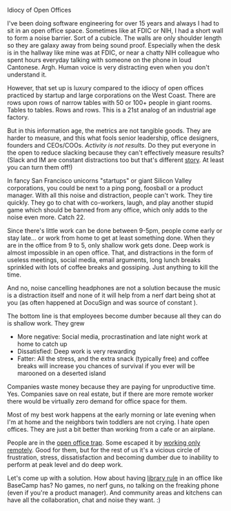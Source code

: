 Idiocy of Open Offices

I've been doing software engineering for over 15 years and always I had to sit in an open office space. Sometimes like at FDIC or NIH, I had a short wall to form a noise barrier. Sort of a cubicle. The walls are only shoulder length so they are galaxy away from being sound proof. Especially when the desk is in the hallway like mine was at FDIC, or near a chatty NIH colleague who spent hours everyday talking with someone on the phone in loud Cantonese. Argh. Human voice is very distracting even when you don't understand it.

However, that set up is luxury compared to the idiocy of open offices practiced by startup and large corporations on the West Coast. There are rows upon rows of narrow tables with 50 or 100+ people in giant rooms. Tables to tables. Rows and rows. This is a 21st analog of an industrial age factory. 

But in this information age, the metrics are not tangible goods. They are harder to measure, and this what fools senior leadership, office designers, founders and CEOs/COOs. *Activity is not results.* Do they put everyone in the open to reduce slacking because they can't effectively measure results? (Slack and IM are constant distractions too but that's different [story](http://azat.co/blog/flow). At least you can turn them off!)

In fancy San Francisco unicorns "startups" or giant Silicon Valley corporations, you could be next to a ping pong, foosball or a product manager. With all this noise and distraction, people can't work. They tire quickly. They go to chat with co-workers, laugh, and play another stupid game which should be banned from any office, which only adds to the noise even more. Catch 22. 

Since there's little work can be done between 9-5pm, people come early or stay late... or work from home to get at least something done. When they are in the office from 9 to 5, only shallow work gets done. Deep work is almost impossible in an open office. That, and distractions in the form of useless meetings, social media, email arguments, long lunch breaks sprinkled with lots of coffee breaks and gossiping. Just anything to kill the time.

And no, noise cancelling headphones are not a solution because the music is a distraction itself and none of it will help from a nerf dart being shot at you (as often happened at DocuSign and was source of constant ).

The bottom line is that employees become dumber because all they can do is shallow work. They grew 

* More negative: Social media, procrastination and late night work at home to catch up
* Dissatisfied: Deep work is very rewarding
* Fatter: All the stress, and the extra snack (typically free) and coffee breaks will increase you chances of survival if you ever will be marooned on a deserted island

Companies waste money because they are paying for unproductive time. Yes. Companies save on real estate, but if there are more remote worker there would be virtually zero demand for office space for them.

Most of my best work happens at the early morning or late evening when I'm at home and the neighbors twin toddlers are not crying. I hate open offices. They are just a bit better than working from a cafe or an airplane. 

People are in the [open office trap](http://www.newyorker.com/business/currency/the-open-office-trap). Some escaped it by [working only remotely](https://shift.newco.co/why-i-only-work-remotely-2e5eb07ae28f#.lly2vlxxo). Good for them, but for the rest of us it's a vicious circle of frustration, stress, dissatisfaction and becoming dumber due to inability to perform at peak level and do deep work. 

Let's come up with a solution. How about having [library rule](https://m.signalvnoise.com/restoring-sanity-to-the-office-d9d35dd8689e#.fme2rq3i4) in an office like BaseCamp has? No games, no nerf guns, no talking on the freaking phone (even if you're a product manager). And community areas and kitchens can have all the collaboration, chat and noise they want. :)
